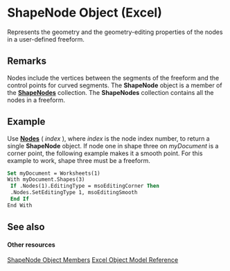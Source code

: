 
# ShapeNode Object (Excel)

Represents the geometry and the geometry-editing properties of the nodes in a user-defined freeform.


## Remarks

 Nodes include the vertices between the segments of the freeform and the control points for curved segments. The **ShapeNode** object is a member of the **[ShapeNodes](663721f1-8bd0-dd21-2362-fea2da3988bf.md)** collection. The **ShapeNodes** collection contains all the nodes in a freeform.


## Example

Use  **[Nodes](476b7ac6-d45c-c7a5-ef93-0cbe0c19ec15.md)** ( _index_ ), where _index_ is the node index number, to return a single **ShapeNode** object. If node one in shape three on _myDocument_ is a corner point, the following example makes it a smooth point. For this example to work, shape three must be a freeform.


```vb
Set myDocument = Worksheets(1) 
With myDocument.Shapes(3) 
 If .Nodes(1).EditingType = msoEditingCorner Then 
 .Nodes.SetEditingType 1, msoEditingSmooth 
 End If 
End With
```


## See also


#### Other resources


[ShapeNode Object Members](76ac3c43-a43f-ee45-2c38-ea237859d03f.md)
[Excel Object Model Reference](http://msdn.microsoft.com/library/11ea8598-8a20-92d5-f98b-0da04263bf2c%28Office.15%29.aspx)
